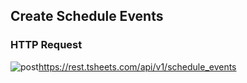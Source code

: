 ## Create Schedule Events

### HTTP Request

<img src="../../images/post.png" alt="post"/><api>https://rest.tsheets.com/api/v1/schedule_events</api>



